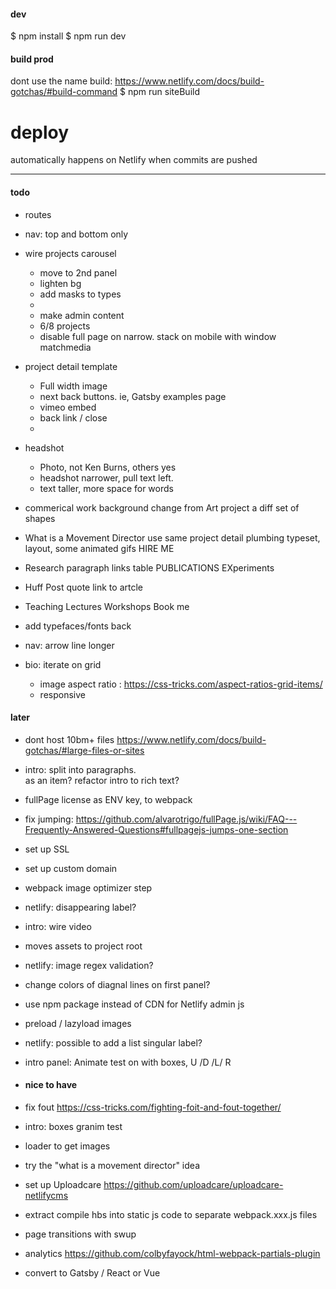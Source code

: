#### dev
$ npm install
$ npm run dev

#### build prod

dont use the name build: https://www.netlify.com/docs/build-gotchas/#build-command
$ npm run siteBuild

# deploy
automatically happens on Netlify when commits are pushed

---

#### todo

- routes 
- nav: top and bottom only

- wire projects carousel
    - move to 2nd panel
    - lighten bg
    - add masks to types
    - 
    - make admin content
    - 6/8 projects
    - disable full page on narrow. stack on mobile with window matchmedia

- project detail template
    - Full width image
    - next back buttons. ie, Gatsby examples page
    - vimeo embed
    - back link / close
    - 
- headshot
    - Photo, not Ken Burns, others yes
    - headshot narrower, pull text left.
    - text taller, more space for words

- commerical work
     background change from Art project
     a diff set of shapes 

 - What is a Movement Director
    use same project detail plumbing
    typeset, layout, some animated gifs
    HIRE ME 

- Research
    paragraph
    links table
        PUBLICATIONS
        EXperiments

- Huff Post quote
    link to artcle

- Teaching
    Lectures
    Workshops
    Book me


- add typefaces/fonts back
- nav: arrow line longer
- bio: iterate on grid
    - image aspect ratio : https://css-tricks.com/aspect-ratios-grid-items/
    - responsive


#### later

- dont host 10bm+ files https://www.netlify.com/docs/build-gotchas/#large-files-or-sites
- intro: split into paragraphs. <br> as an item? refactor intro to rich text?
- fullPage license as ENV key, to webpack
- fix jumping: https://github.com/alvarotrigo/fullPage.js/wiki/FAQ---Frequently-Answered-Questions#fullpagejs-jumps-one-section
- set up SSL
- set up custom domain
- webpack image optimizer step
- netlify: disappearing label?
- intro: wire video
- moves assets to project root
- netlify: image regex validation?
- change colors of diagnal lines on first panel?
- use npm package instead of CDN for Netlify admin js
- preload / lazyload images
- netlify: possible to add a list singular label?
- intro panel: Animate test on with boxes, U /D /L/ R


- #### nice to have
- fix fout https://css-tricks.com/fighting-foit-and-fout-together/
- intro: boxes granim test
- loader to get images 
- try the "what is a movement director" idea
- set up Uploadcare https://github.com/uploadcare/uploadcare-netlifycms
- extract compile hbs into static js code to separate webpack.xxx.js files
- page transitions with swup
- analytics https://github.com/colbyfayock/html-webpack-partials-plugin
- convert to Gatsby / React or Vue
